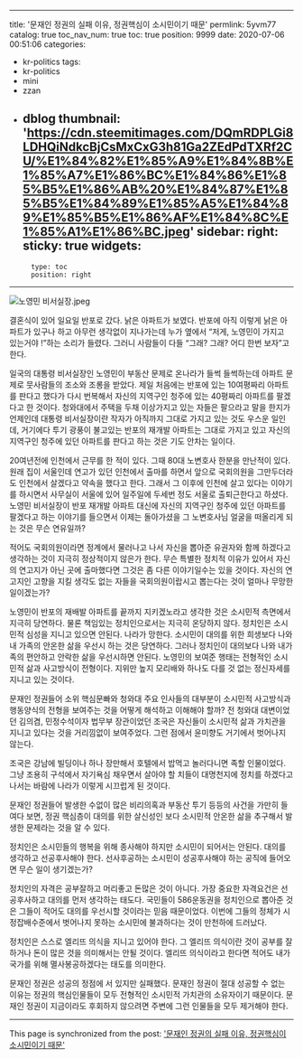 
---
title: '문재인 정권의 실패 이유, 정권핵심이 소시민이기 때문'
permlink: 5yvm77
catalog: true
toc_nav_num: true
toc: true
position: 9999
date: 2020-07-06 00:51:06
categories:
- kr-politics
tags:
- kr-politics
- mini
- zzan
- dblog
thumbnail: 'https://cdn.steemitimages.com/DQmRDPLGi8LDHQiNdkcBjCsMxCxG3h81Ga2ZEdPdTXRf2CU/%E1%84%82%E1%85%A9%E1%84%8B%E1%85%A7%E1%86%BC%E1%84%86%E1%85%B5%E1%86%AB%20%E1%84%87%E1%85%B5%E1%84%89%E1%85%A5%E1%84%89%E1%85%B5%E1%86%AF%E1%84%8C%E1%85%A1%E1%86%BC.jpeg'
sidebar:
    right:
        sticky: true
widgets:
    -
        type: toc
        position: right
---


![노영민 비서실장.jpeg](https://cdn.steemitimages.com/DQmRDPLGi8LDHQiNdkcBjCsMxCxG3h81Ga2ZEdPdTXRf2CU/%E1%84%82%E1%85%A9%E1%84%8B%E1%85%A7%E1%86%BC%E1%84%86%E1%85%B5%E1%86%AB%20%E1%84%87%E1%85%B5%E1%84%89%E1%85%A5%E1%84%89%E1%85%B5%E1%86%AF%E1%84%8C%E1%85%A1%E1%86%BC.jpeg)


결혼식이 있어 일요일 반포로 갔다. 낡은 아파트가 보였다. 반포에 아직 이렇게 낡은 아파트가 있구나 하고 아무런 생각없이 지나가는데 누가 옆에서 “저게, 노영민이 가지고 있는거야 !”하는 소리가 들렸다. 그러니 사람들이 다들 “그래? 그래? 어디 한번 보자”고 한다.

일국의 대통령 비서실장인 노영민이 부동산 문제로 온나라가 들썩 들썩하는데 아파트 문제로 뭇사람들의 조소와 조롱을 받았다. 제일 처음에는 반포에 있는 10여평짜리 아파트를 판다고 했다가 다시 번복해서 자신의 지역구인 청주에 있는 40평짜리 아파트를 팔겠다고 한 것이다. 청와대에서 주택을 두채 이상가지고 있는 자들은 팔으라고 말을 한지가 언제인데 대통령 비서실장이란 작자가 아직까지 그대로 가지고 있는 것도 우스운 일인데, 거기에다 투기 광풍이 불고있는 반포의 재개발 아파트는 그대로 가지고 있고 자신의 지역구인 청주에 있던 아파트를 판다고 하는 것은 기도 안차는 일이다.

20여년전에 인천에서 근무를 한 적이 있다. 그때 80대 노변호사 한분을 만난적이 있다. 원래 집이 서울인데 연고가 있던 인천에서 출마를 하면서 앞으로 국회의원을 그만두더라도 인천에서 살겠다고 약속을 했다고 한다. 그래서 그 이후에 인천에 살고 있다는 이야기를 하시면서 사무실이 서울에 있어 일주일에 두세번 정도 서울로 출퇴근한다고 하셨다. 노영민 비서실장이 반포 재개발 아파트 대신에 자신의 지역구인 청주에 있던 아파트를 팔겠다고 하는 이야기를 들으면서 이제는 돌아가셨을 그 노변호사님 얼굴을 떠올리게 되는 것은 무슨 연유일까?

적어도 국회의원이라면 정계에서 물러나고 나서 자신을 뽑아준 유권자와 함께 하겠다고 생각하는 것이 지극히 정상적이지 않은가 한다. 무슨 특별한 정치적 이유가 있어서 자신의 연고지가 아닌 곳에 출마했다면 그것은 좀 다른 이야기일수는 있을 것이다. 자신의 연고지인 고향을 지킬 생각도 없는 자들을 국회의원이랍시고 뽑는다는 것이 얼마나 무망한 일이겠는가?

노영민이 반포의 재배발 아파트를 끝까지 지키겠노라고 생각한 것은 소시민적 측면에서 지극히 당연하다. 물론 책임있는 정치인으로서는 지극히 온당하지 않다. 정치인은 소시민적 심성을 지니고 있으면 안된다. 나라가 망한다. 소시민이 대의를 위한 희생보다 나와 내 가족의 안온한 삶을 우선시 하는 것은 당연하다. 그러나 정치인이 대의보다 나와 내가족의 편안하고 안락한 삶을 우선시하면 안된다. 노영민의 보여준 행태는 전형적인 소시민적 삶과 사고방식이 전형이다. 지위만 높지 모리배와 하나도 다를 것 없는 정신자세를 지니고 있는 것이다.

문재인 정권들어 소위 핵심문빠와 청와대 주요 인사들의 대부분이 소시민적 사고방식과 행동양식의 전형을 보여주는 것을 어떻게 해석하고 이해해야 할까? 전 청와대 대변이었던 김의겸, 민정수석이자 법무부 장관이었던 조국은 자신들이 소시민적 삶과 가치관을 지니고 있다는 것을 거리낌없이 보여주었다. 그런 점에서 윤미향도 거기에서 벗어나지 않는다.

조국은 강남에 빌딩이나 하나 장만해서 호텔에서 밥먹고 놀러다니면 족할 인물이었다. 그냥 조용히 구석에서 자기욕심 채우면서 살아야 할 치들이 대명천지에 정치를 하겠다고 나서는 바람에 나라가 이렇게 시끄럽게 된 것이다.

문재인 정권들어 발생한 수없이 많은 비리의혹과 부동산 투기 등등의 사건을 가만히 들여다 보면, 정권 핵심층이 대의를 위한 살신성인 보다 소시민적 안온한 삶을 추구해서 발생한 문제라는 것을 알 수 있다.

정치인은 소시민들의 행복을 위해 종사해야 하지만 소시민이 되어서는 안된다. 대의를 생각하고 선공후사해야 한다. 선사후공하는 소시민이 성공후사해야 하는 공직에 들어오면 무슨 일이 생기겠는가?

정치인의 자격은 공부잘하고 머리좋고 돈많은 것이 아니다. 가장 중요한 자격요건은 선공후사하고 대의를 먼저 생각하는 태도다. 국민들이 586운동권을 정치인으로 뽑아준 것은 그들이 적어도 대의를 우선시할 것이라는 믿음 때문이었다. 이번에 그들의 정체가 시정잡배수준에서 벗어나지 못하는 소시민에 불과하다는 것이 만천하에 드러났다.

정치인은 스스로 엘리뜨 의식을 지니고 있어야 한다. 그 엘리뜨 의식이란 것이 공부를 잘하거나 돈이 많은 것을 의미해서는 안될 것이다. 엘리뜨 의식이라고 한다면 적어도 내가 국가를 위해 멸사봉공하겠다는 태도를 의미한다.

문재인 정권은 성공의 정점에 서 있지만 실패했다. 문재인 정권이 절대 성공할 수 없는 이유는 정권의 핵심인물들이 모두 전형적인 소시민적 가치관의 소유자이기 때문이다. 문재인 정권이 지금이라도 후회하지 않으려면 주변에 그런 인물들을 모두 제거해야 한다.

- - -

This page is synchronized from the post: ['문재인 정권의 실패 이유, 정권핵심이 소시민이기 때문'](https://steemit.com/@oldstone/5yvm77)

